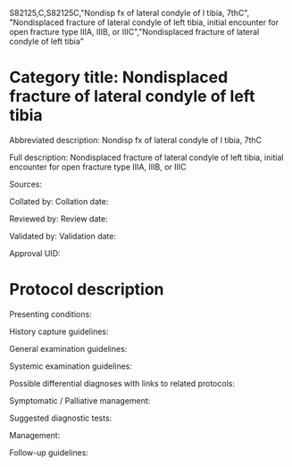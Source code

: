 S82125,C,S82125C,"Nondisp fx of lateral condyle of l tibia, 7thC", "Nondisplaced fracture of lateral condyle of left tibia, initial encounter for open fracture type IIIA, IIIB, or IIIC","Nondisplaced fracture of lateral condyle of left tibia"
# Category title: Nondisplaced fracture of lateral condyle of left tibia

Abbreviated description: Nondisp fx of lateral condyle of l tibia, 7thC

Full description: Nondisplaced fracture of lateral condyle of left tibia, initial encounter for open fracture type IIIA, IIIB, or IIIC

Sources:

Collated by:
Collation date:

Reviewed by:
Review date:

Validated by:
Validation date:

Approval UID:

# Protocol description

Presenting conditions:

History capture guidelines:

General examination guidelines:

Systemic examination guidelines:

Possible differential diagnoses with links to related protocols:

Symptomatic / Palliative management:

Suggested diagnostic tests:

Management:

Follow-up guidelines:
